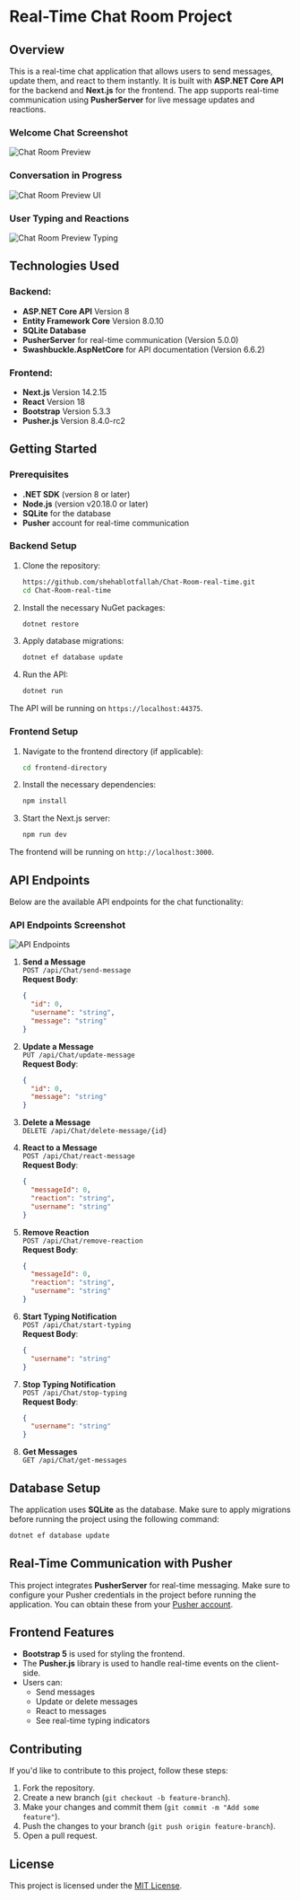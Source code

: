 
# **Real-Time Chat Room Project**

## **Overview**
This is a real-time chat application that allows users to send messages, update them, and react to them instantly. It is built with **ASP.NET Core API** for the backend and **Next.js** for the frontend. The app supports real-time communication using **PusherServer** for live message updates and reactions.
### Welcome Chat Screenshot
![Chat Room Preview](https://github.com/user-attachments/assets/6bbd85fa-1670-4bcd-a2b5-0280340e103c)
### Conversation in Progress
![Chat Room Preview UI](https://github.com/user-attachments/assets/cce46f08-dc5b-4abb-97b7-6a6aa587c80a)
### User Typing and Reactions
![Chat Room Preview Typing](https://github.com/user-attachments/assets/ccda33b3-1d35-47c2-8422-8225e5fbfb1f)



## **Technologies Used**
### **Backend**:
- **ASP.NET Core API** Version 8
- **Entity Framework Core** Version 8.0.10
- **SQLite Database**
- **PusherServer** for real-time communication (Version 5.0.0)
- **Swashbuckle.AspNetCore** for API documentation (Version 6.6.2)

### **Frontend**:
- **Next.js** Version 14.2.15
- **React** Version 18
- **Bootstrap** Version 5.3.3
- **Pusher.js** Version 8.4.0-rc2

## **Getting Started**

### **Prerequisites**
- **.NET SDK** (version 8 or later)
- **Node.js** (version v20.18.0 or later)
- **SQLite** for the database
- **Pusher** account for real-time communication

### **Backend Setup**

1. Clone the repository:
   ```bash
   https://github.com/shehablotfallah/Chat-Room-real-time.git
   cd Chat-Room-real-time
   ```

2. Install the necessary NuGet packages:
   ```bash
   dotnet restore
   ```

3. Apply database migrations:
   ```bash
   dotnet ef database update
   ```

4. Run the API:
   ```bash
   dotnet run
   ```

The API will be running on `https://localhost:44375`.

### **Frontend Setup**

1. Navigate to the frontend directory (if applicable):
   ```bash
   cd frontend-directory
   ```

2. Install the necessary dependencies:
   ```bash
   npm install
   ```

3. Start the Next.js server:
   ```bash
   npm run dev
   ```

The frontend will be running on `http://localhost:3000`.

## **API Endpoints**
Below are the available API endpoints for the chat functionality:

### API Endpoints Screenshot
![API Endpoints](https://github.com/user-attachments/assets/3288ed59-e5f1-4ba4-abf1-f166133843bc)

1. **Send a Message**  
   `POST /api/Chat/send-message`  
   **Request Body**:
   ```json
   {
     "id": 0,
     "username": "string",
     "message": "string"
   }
   ```

2. **Update a Message**  
   `PUT /api/Chat/update-message`  
   **Request Body**:
   ```json
   {
     "id": 0,
     "message": "string"
   }
   ```

3. **Delete a Message**  
   `DELETE /api/Chat/delete-message/{id}`

4. **React to a Message**  
   `POST /api/Chat/react-message`  
   **Request Body**:
   ```json
   {
     "messageId": 0,
     "reaction": "string",
     "username": "string"
   }
   ```

5. **Remove Reaction**  
   `POST /api/Chat/remove-reaction`  
   **Request Body**:
   ```json
   {
     "messageId": 0,
     "reaction": "string",
     "username": "string"
   }
   ```

6. **Start Typing Notification**  
   `POST /api/Chat/start-typing`  
   **Request Body**:
   ```json
   {
     "username": "string"
   }
   ```

7. **Stop Typing Notification**  
   `POST /api/Chat/stop-typing`  
   **Request Body**:
   ```json
   {
     "username": "string"
   }
   ```

8. **Get Messages**  
   `GET /api/Chat/get-messages`

## **Database Setup**
The application uses **SQLite** as the database. Make sure to apply migrations before running the project using the following command:
```bash
dotnet ef database update
```

## **Real-Time Communication with Pusher**
This project integrates **PusherServer** for real-time messaging. Make sure to configure your Pusher credentials in the project before running the application. You can obtain these from your [Pusher account](https://pusher.com/).

## **Frontend Features**
- **Bootstrap 5** is used for styling the frontend.
- The **Pusher.js** library is used to handle real-time events on the client-side.
- Users can:
  - Send messages
  - Update or delete messages
  - React to messages
  - See real-time typing indicators

## **Contributing**
If you'd like to contribute to this project, follow these steps:
1. Fork the repository.
2. Create a new branch (`git checkout -b feature-branch`).
3. Make your changes and commit them (`git commit -m "Add some feature"`).
4. Push the changes to your branch (`git push origin feature-branch`).
5. Open a pull request.

## **License**
This project is licensed under the [MIT License](https://github.com/shehablotfallah/Chat-Room-real-time/tree/master?tab=MIT-1-ov-file#).
